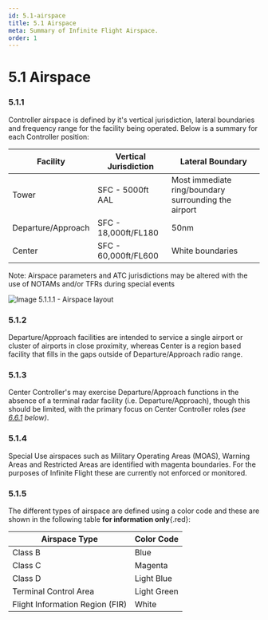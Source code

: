 ```yaml
---
id: 5.1-airspace
title: 5.1 Airspace
meta: Summary of Infinite Flight Airspace.
order: 1
---
```


# 5.1 Airspace

 

### 5.1.1 

Controller airspace is defined by it's vertical jurisdiction, lateral boundaries and frequency range for the facility being operated. Below is a summary for each Controller position:



| Facility           | Vertical Jurisdiction | Lateral Boundary                                     |
| ------------------ | --------------------- | ---------------------------------------------------- |
| Tower              | SFC - 5000ft AAL      | Most immediate ring/boundary surrounding the airport |
| Departure/Approach | SFC - 18,000ft/FL180  | 50nm                                                 |
| Center             | SFC - 60,000ft/FL600  | White boundaries                                     |

Note: Airspace parameters and ATC jurisdictions may be altered with the use of NOTAMs and/or TFRs during special events

![Image 5.1.1.1 - Airspace layout](_images/manual/graphics/atc-airspace-layout.png)


### 5.1.2 

Departure/Approach facilities are intended to service a single airport or cluster of airports in close proximity, whereas Center is a region based facility that fills in the gaps outside of Departure/Approach radio range.



### 5.1.3

Center Controller's may exercise Departure/Approach functions in the absence of a terminal radar facility (i.e. Departure/Approach), though this should be limited, with the primary focus on Center Controller roles *(see [6.6.1](/guide/atc-manual/6.-radar/6.6-center#6.6.1) below)*.



### 5.1.4

Special Use airspaces such as Military Operating Areas (MOAS), Warning Areas and Restricted Areas are identified with magenta boundaries. For the purposes of Infinite Flight these are currently not enforced or monitored.



### 5.1.5

The different types of airspace are defined using a color code and these are shown in the following table **for information only**{.red}:



| Airspace Type                   | Color Code  |
| ------------------------------- | ----------- |
| Class B                         | Blue        |
| Class C                         | Magenta     |
| Class D                         | Light Blue  |
| Terminal Control Area           | Light Green |
| Flight Information Region (FIR) | White       |

 